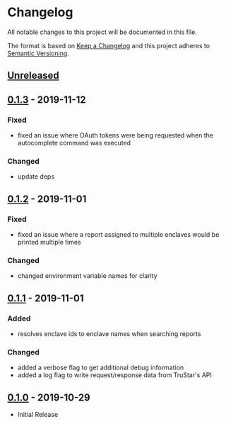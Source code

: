 # Changelog
All notable changes to this project will be documented in this file.

The format is based on [Keep a Changelog](http://keepachangelog.com/en/1.0.0/)
and this project adheres to [Semantic Versioning](http://semver.org/spec/v2.0.0.html).

## [Unreleased]

## [0.1.3] - 2019-11-12
### Fixed
- fixed an issue where OAuth tokens were being requested when the autocomplete command was executed

### Changed
- update deps

## [0.1.2] - 2019-11-01
### Fixed
- fixed an issue where a report assigned to multiple enclaves would be printed multiple times

### Changed
- changed environment variable names for clarity

## [0.1.1] - 2019-11-01
### Added
- resolves enclave ids to enclave names when searching reports

### Changed
- added a verbose flag to get additional debug information
- added a log flag to write request/response data from TruStar's API

## [0.1.0] - 2019-10-29
- Initial Release

[unreleased]: https://github.com/jakewarren/trustar/compare/v0.1.3...HEAD
[0.1.3]: https://github.com/jakewarren/trustar/compare/v0.1.2...v0.1.3
[0.1.2]: https://github.com/jakewarren/trustar/compare/v0.1.1...v0.1.2
[0.1.1]: https://github.com/jakewarren/trustar/compare/v0.1.0...v0.1.1
[0.1.0]: https://github.com/jakewarren/trustar/releases/tag/v0.1.0